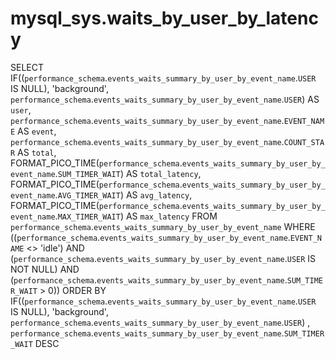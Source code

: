 # mysql_sys.waits_by_user_by_latency

SELECT 
    IF((`performance_schema`.`events_waits_summary_by_user_by_event_name`.`USER` IS NULL),
        'background',
        `performance_schema`.`events_waits_summary_by_user_by_event_name`.`USER`) AS `user`,
    `performance_schema`.`events_waits_summary_by_user_by_event_name`.`EVENT_NAME` AS `event`,
    `performance_schema`.`events_waits_summary_by_user_by_event_name`.`COUNT_STAR` AS `total`,
    FORMAT_PICO_TIME(`performance_schema`.`events_waits_summary_by_user_by_event_name`.`SUM_TIMER_WAIT`) AS `total_latency`,
    FORMAT_PICO_TIME(`performance_schema`.`events_waits_summary_by_user_by_event_name`.`AVG_TIMER_WAIT`) AS `avg_latency`,
    FORMAT_PICO_TIME(`performance_schema`.`events_waits_summary_by_user_by_event_name`.`MAX_TIMER_WAIT`) AS `max_latency`
FROM
    `performance_schema`.`events_waits_summary_by_user_by_event_name`
WHERE
    ((`performance_schema`.`events_waits_summary_by_user_by_event_name`.`EVENT_NAME` <> 'idle')
        AND (`performance_schema`.`events_waits_summary_by_user_by_event_name`.`USER` IS NOT NULL)
        AND (`performance_schema`.`events_waits_summary_by_user_by_event_name`.`SUM_TIMER_WAIT` > 0))
ORDER BY IF((`performance_schema`.`events_waits_summary_by_user_by_event_name`.`USER` IS NULL),
    'background',
    `performance_schema`.`events_waits_summary_by_user_by_event_name`.`USER`) , `performance_schema`.`events_waits_summary_by_user_by_event_name`.`SUM_TIMER_WAIT` DESC
